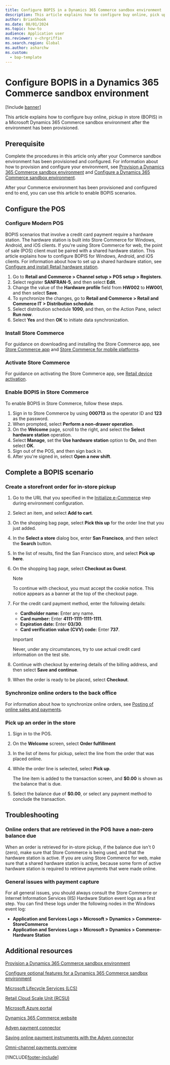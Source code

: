 ```yaml
---
title: Configure BOPIS in a Dynamics 365 Commerce sandbox environment
description: This article explains how to configure buy online, pick up in store (BOPIS) in a Microsoft Dynamics 365 Commerce sandbox environment after it has been provisioned.
author: BrianShook
ms.date: 08/01/2024
ms.topic: how-to
audience: Application user 
ms.reviewer: v-chrgriffin
ms.search.region: Global
ms.author: asharchw
ms.custom: 
  - bap-template
---
```


# Configure BOPIS in a Dynamics 365 Commerce sandbox environment

[!include [banner](includes/banner.md)]

This article explains how to configure buy online, pickup in store (BOPIS) in a Microsoft Dynamics 365 Commerce sandbox environment after the environment has been provisioned.

## Prerequisite

Complete the procedures in this article only after your Commerce sandbox environment has been provisioned and configured. For information about how to provision and configure your environment, see [Provision a Dynamics 365 Commerce sandbox environment](provisioning-guide.md) and [Configure a Dynamics 365 Commerce sandbox environment](./cpe-post-provisioning.md).

After your Commerce environment has been provisioned and configured end to end, you can use this article to enable BOPIS scenarios.

## Configure the POS

### Configure Modern POS

BOPIS scenarios that involve a credit card payment require a hardware station. The hardware station is built into Store Commerce for Windows, Android, and iOS clients. If you're using Store Commerce for web, the point of sale (POS) client must be paired with a shared hardware station. This article explains how to configure BOPIS for Windows, Android, and iOS clients. For information about how to set up a shared hardware station, see [Configure and install Retail hardware station](./retail-hardware-station-configuration-installation.md).

1. Go to **Retail and Commerce \> Channel setup \> POS setup \> Registers**.
2. Select register **SANFRAN-5**, and then select **Edit**.
3. Change the value of the **Hardware profile** field from **HW002** to **HW001**, and then select **Save**.
4. To synchronize the changes, go to **Retail and Commerce \> Retail and Commerce IT \> Distribution schedule**.
5. Select distribution schedule **1090**, and then, on the Action Pane, select **Run now**.
6. Select **Yes** and then **OK** to initiate data synchronization. 

### Install Store Commerce

For guidance on downloading and installing the Store Commerce app, see [Store Commerce app](dev-itpro/store-commerce.md) and [Store Commerce for mobile platforms](dev-itpro/store-commerce-mobile.md). 

### Activate Store Commerce

For guidance on activating the Store Commerce app, see [Retail device activation](dev-itpro/retail-device-activation.md). 

### Enable BOPIS in Store Commerce

To enable BOPIS in Store Commerce, follow these steps.

1. Sign in to Store Commerce by using **000713** as the operator ID and **123** as the password.
2. When prompted, select **Perform a non-drawer operation**.
5. On the **Welcome** page, scroll to the right, and select the **Select hardware station** operation.
6. Select **Manage**, set the **Use hardware station** option to **On**, and then select **OK**.
7. Sign out of the POS, and then sign back in.
8. After you're signed in, select **Open a new shift**.

## Complete a BOPIS scenario

### Create a storefront order for in-store pickup

1. Go to the URL that you specified in the [Initialize e-Commerce](./provisioning-guide.md#initialize-e-commerce) step during environment configuration.
2. Select an item, and select **Add to cart**.
3. On the shopping bag page, select **Pick this up** for the order line that you just added.
4. In the **Select a store** dialog box, enter **San Francisco**, and then select the **Search** button.
5. In the list of results, find the San Francisco store, and select **Pick up here**.
6. On the shopping bag page, select **Checkout as Guest**. 

    > [!NOTE]
    > To continue with checkout, you must accept the cookie notice. This notice appears as a banner at the top of the checkout page.

7. For the credit card payment method, enter the following details:

    - **Cardholder name:** Enter any name.
    - **Card number:** Enter **4111-1111-1111-1111**.
    - **Expiration date:** Enter **03/30**.
    - **Card verification value (CVV) code:** Enter **737**.

    > [!IMPORTANT]
    > Never, under any circumstances, try to use actual credit card information on the test site.

8. Continue with checkout by entering details of the billing address, and then select **Save and continue**.
9. When the order is ready to be placed, select **Checkout**.

### Synchronize online orders to the back office

For information about how to synchronize online orders, see [Posting of online sales and payments](./tasks/posting-online-sales-payments.md).

### Pick up an order in the store

1. Sign in to the POS.
2. On the **Welcome** screen, select **Order fulfillment**
3. In the list of items for pickup, select the line from the order that was placed online.
4. While the order line is selected, select **Pick up**.

    The line item is added to the transaction screen, and **$0.00** is shown as the balance that is due.

5. Select the balance due of **$0.00**, or select any payment method to conclude the transaction.

## Troubleshooting

### Online orders that are retrieved in the POS have a non-zero balance due

When an order is retrieved for in-store pickup, if the balance due isn't 0 (zero), make sure that Store Commerce is being used, and that the hardware station is active. If you are using Store Commerce for web, make sure that a shared hardware station is active, because some form of active hardware station is required to retrieve payments that were made online.

### General issues with payment capture

For all general issues, you should always consult the Store Commerce or Internet Information Services (IIS) Hardware Station event logs as a first step. You can find these logs under the following nodes in the Windows event log:

- **Application and Services Logs \> Microsoft \> Dynamics \> Commerce-StoreCommerce**
- **Application and Services Logs \> Microsoft \> Dynamics \> Commerce-Hardware Station**

## Additional resources

[Provision a Dynamics 365 Commerce sandbox environment](provisioning-guide.md)

[Configure optional features for a Dynamics 365 Commerce sandbox environment](cpe-optional-features.md)

[Microsoft Lifecycle Services (LCS)](/dynamics365/unified-operations/dev-itpro/lifecycle-services/lcs-user-guide)

[Retail Cloud Scale Unit (RCSU)](/business-applications-release-notes/october18/dynamics365-retail/retail-cloud-scale-unit)

[Microsoft Azure portal](https://azure.microsoft.com/features/azure-portal)

[Dynamics 365 Commerce website](https://aka.ms/Dynamics365CommerceWebsite)

[Adyen payment connector](./dev-itpro/adyen-connector.md?tabs=8-1-3)

[Saving online payment instruments with the Adyen connector](./dev-itpro/adyen-connector-listpi.md)

[Omni-channel payments overview](./omni-channel-payments.md)


[!INCLUDE[footer-include](../includes/footer-banner.md)]
